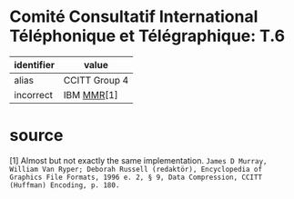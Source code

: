 # Comité Consultatif International Téléphonique et Télégraphique: T.6

| identifier | value
| ----------| -----
| alias     | CCITT Group 4
| incorrect | IBM [MMR](../mmr/ibm.md)[1]

# source
[1] Almost but not exactly the same implementation. `James D Murray, William Van Ryper; Deborah Russell (redaktör), Encyclopedia of Graphics File Formats, 1996 e. 2, § 9, Data Compression, CCITT (Huffman) Encoding, p. 180.`
